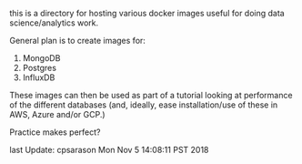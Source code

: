 this is a directory for hosting various docker images
useful for doing data science/analytics work. 

General plan is to create images for:

1) MongoDB
2) Postgres
3) InfluxDB

These images can then be used as part of a tutorial looking
at performance of the different databases (and, ideally, 
ease installation/use of these in AWS, Azure and/or GCP.)

Practice makes perfect?

last Update: cpsarason Mon Nov  5 14:08:11 PST 2018


